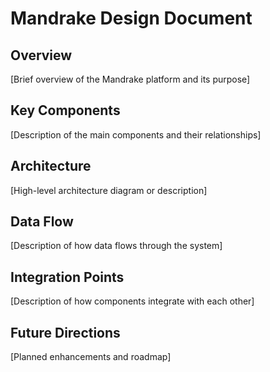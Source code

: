 # Mandrake Design Document

## Overview
[Brief overview of the Mandrake platform and its purpose]

## Key Components
[Description of the main components and their relationships]

## Architecture
[High-level architecture diagram or description]

## Data Flow
[Description of how data flows through the system]

## Integration Points
[Description of how components integrate with each other]

## Future Directions
[Planned enhancements and roadmap]

